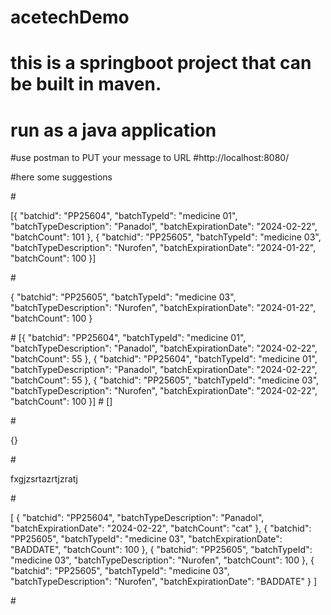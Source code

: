 # acetechDemo

# this is a springboot project that can be built in maven.
# run as a java application  


#use postman to PUT your message to URL 
#http://localhost:8080/


#here some suggestions

#<!--this is a good message ************************************************************************************************************************--> 

[{
	"batchid": "PP25604",
	"batchTypeId": "medicine 01",
	"batchTypeDescription": "Panadol",
	"batchExpirationDate": "2024-02-22",
	"batchCount": 101
}, {
	"batchid": "PP25605",
	"batchTypeId": "medicine 03",
	"batchTypeDescription": "Nurofen",
	"batchExpirationDate": "2024-01-22",
	"batchCount": 100
}]

#<!--Fail, not an array ************************************************************************************************************************-->

{
	"batchid": "PP25605",
	"batchTypeId": "medicine 03",
	"batchTypeDescription": "Nurofen",
	"batchExpirationDate": "2024-01-22",
	"batchCount": 100
}

#<!--Fail, duplicates ************************************************************************************************************************-->
[{
	"batchid": "PP25604",
	"batchTypeId": "medicine 01",
	"batchTypeDescription": "Panadol",
	"batchExpirationDate": "2024-02-22",
	"batchCount": 55
}, {
	"batchid": "PP25604",
	"batchTypeId": "medicine 01",
	"batchTypeDescription": "Panadol",
	"batchExpirationDate": "2024-02-22",
	"batchCount": 55
}, {
	"batchid": "PP25605",
	"batchTypeId": "medicine 03",
	"batchTypeDescription": "Nurofen",
	"batchExpirationDate": "2024-02-22",
	"batchCount": 100
}]
#<!--Fail, empty array************************************************************************************************************************-->
[]

#<!-- Fail, not an array************************************************************************************************************************-->

{}

#<!--Fail, not json************************************************************************************************************************-->

fxgjzsrtazrtjzratj

#<!--Fail,one value missing from each ******************************************************************************************************-->

[
	{
		"batchid": "PP25604",
		"batchTypeDescription": "Panadol",
		"batchExpirationDate": "2024-02-22",
		"batchCount": "cat"
	}, {
		"batchid": "PP25605",
		"batchTypeId": "medicine 03",
		"batchExpirationDate": "BADDATE",
		"batchCount": 100
	}, {
		"batchid": "PP25605",
		"batchTypeId": "medicine 03",
		"batchTypeDescription": "Nurofen",
		"batchCount": 100
	}, {
		"batchid": "PP25605",
		"batchTypeId": "medicine 03",
		"batchTypeDescription": "Nurofen",
		"batchExpirationDate": "BADDATE"
	}
]

#<!--************************************************************************************************************************-->
